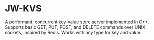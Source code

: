 # JW-KVS
A performant, concurrent key-value store server implemented in C++. Supports basic GET, PUT, POST, and DELETE commands over UNIX sockets, inspired by Redis. Works with any type for key and value.
